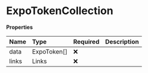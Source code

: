 # ExpoTokenCollection

**Properties**

| Name  | Type        | Required | Description |
| :---- | :---------- | :------- | :---------- |
| data  | ExpoToken[] | ❌       |             |
| links | Links       | ❌       |             |
